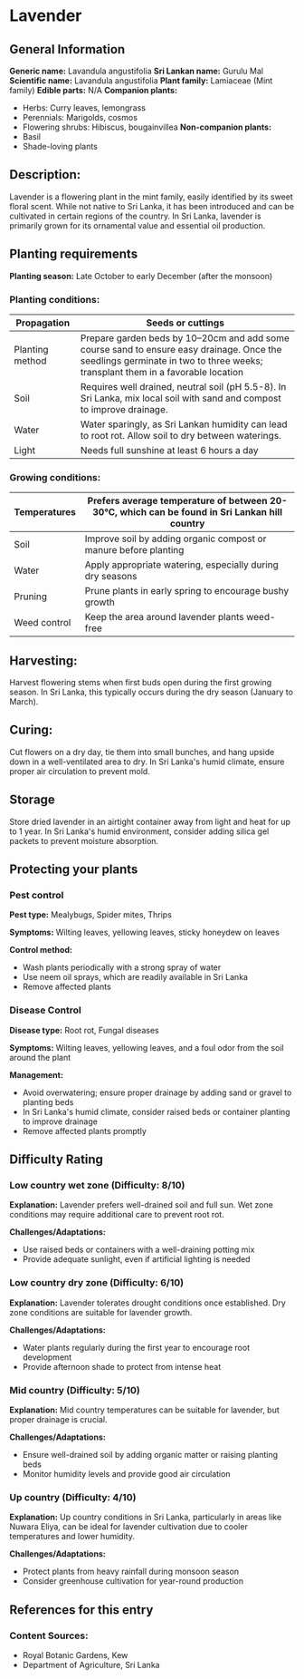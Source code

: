 # Lavender

## General Information
**Generic name:** Lavandula angustifolia
**Sri Lankan name:** Gurulu Mal
**Scientific name:** Lavandula angustifolia
**Plant family:** Lamiaceae (Mint family)
**Edible parts:** N/A
**Companion plants:**
- Herbs: <update>Curry leaves, lemongrass</update>
- Perennials: <update>Marigolds, cosmos</update>
- Flowering shrubs: <update>Hibiscus, bougainvillea</update>
**Non-companion plants:**
- <update>Basil</update>
- Shade-loving plants

## Description:
Lavender is a flowering plant in the mint family, easily identified by its sweet floral scent. <update>While not native to Sri Lanka, it has been introduced and can be cultivated in certain regions of the country. In Sri Lanka, lavender is primarily grown for its ornamental value and essential oil production.</update>

## Planting requirements
**Planting season:** <update>Late October to early December (after the monsoon)</update>

### Planting conditions:
| **Propagation** | Seeds or cuttings |
|----|----|
| Planting method | Prepare garden beds by 10–20cm and add some course sand to ensure easy drainage. Once the seedlings germinate in two to three weeks; transplant them in a favorable location |
| Soil | Requires well drained, neutral soil (pH 5.5-8). <update>In Sri Lanka, mix local soil with sand and compost to improve drainage.</update> |
| Water | <update>Water sparingly, as Sri Lankan humidity can lead to root rot. Allow soil to dry between waterings.</update> |
| Light | Needs full sunshine at least 6 hours a day |

### Growing conditions:

| **Temperatures** | <update>Prefers average temperature of between 20-30°C, which can be found in Sri Lankan hill country</update> |
|----|----|
| Soil | Improve soil by adding organic compost or manure before planting |
| Water | Apply appropriate watering, especially during dry seasons |
| Pruning | Prune plants in early spring to encourage bushy growth |
| Weed control | Keep the area around lavender plants weed-free |

## Harvesting:
Harvest flowering stems when first buds open during the first growing season. <update>In Sri Lanka, this typically occurs during the dry season (January to March).</update>

## Curing:
Cut flowers on a dry day, tie them into small bunches, and hang upside down in a well-ventilated area to dry. <update>In Sri Lanka's humid climate, ensure proper air circulation to prevent mold.</update>

## Storage
Store dried lavender in an airtight container away from light and heat for up to 1 year. <update>In Sri Lanka's humid environment, consider adding silica gel packets to prevent moisture absorption.</update>

## Protecting your plants
### Pest control
**Pest type:** <update>Mealybugs, Spider mites, Thrips</update>

**Symptoms:** Wilting leaves, yellowing leaves, sticky honeydew on leaves

**Control method:**
- Wash plants periodically with a strong spray of water
- <update>Use neem oil sprays, which are readily available in Sri Lanka</update>
- Remove affected plants

### Disease Control
**Disease type:** Root rot, <update>Fungal diseases</update>

**Symptoms:** Wilting leaves, yellowing leaves, and a foul odor from the soil around the plant

**Management:**
- Avoid overwatering; ensure proper drainage by adding sand or gravel to planting beds
- <update>In Sri Lanka's humid climate, consider raised beds or container planting to improve drainage</update>
- Remove affected plants promptly

## Difficulty Rating
### Low country wet zone (Difficulty: 8/10)
**Explanation:** Lavender prefers well-drained soil and full sun. Wet zone conditions may require additional care to prevent root rot.

**Challenges/Adaptations:**
- <update>Use raised beds or containers with a well-draining potting mix</update>
- Provide adequate sunlight, even if artificial lighting is needed

### Low country dry zone (Difficulty: 6/10)
**Explanation:** Lavender tolerates drought conditions once established. Dry zone conditions are suitable for lavender growth.

**Challenges/Adaptations:**
- Water plants regularly during the first year to encourage root development
- <update>Provide afternoon shade to protect from intense heat</update>

### Mid country (Difficulty: 5/10)
**Explanation:** Mid country temperatures can be suitable for lavender, but proper drainage is crucial.

**Challenges/Adaptations:**
- Ensure well-drained soil by adding organic matter or raising planting beds
- <update>Monitor humidity levels and provide good air circulation</update>

### Up country (Difficulty: 4/10)
**Explanation:** <update>Up country conditions in Sri Lanka, particularly in areas like Nuwara Eliya, can be ideal for lavender cultivation due to cooler temperatures and lower humidity.</update>

**Challenges/Adaptations:**
- <update>Protect plants from heavy rainfall during monsoon season</update>
- <update>Consider greenhouse cultivation for year-round production</update>

## References for this entry
### Content Sources:
- Royal Botanic Gardens, Kew
- <update>Department of Agriculture, Sri Lanka</update>